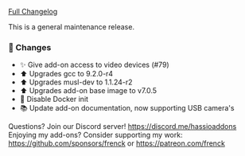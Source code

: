 [Full Changelog][changelog]

This is a general maintenance release.

### 🔨 Changes

- ✨ Give add-on access to video devices (#79)
- :arrow_up: Upgrades gcc to 9.2.0-r4
- :arrow_up: Upgrades musl-dev to 1.1.24-r2
- :arrow_up: Upgrades add-on base image to v7.0.5
- :hammer: Disable Docker init
- :books: Update add-on documentation, now supporting USB camera's

[changelog]: https://github.com/hassio-addons/addon-motioneye/compare/v0.7.0...v0.8.0

Questions? Join our Discord server! https://discord.me/hassioaddons
Enjoying my add-ons? Consider supporting my work:
https://github.com/sponsors/frenck or https://patreon.com/frenck